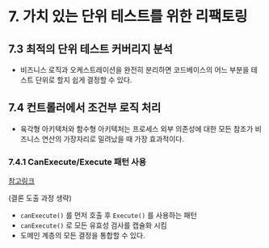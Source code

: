 # 7. 가치 있는 단위 테스트를 위한 리팩토링

## 7.3 최적의 단위 테스트 커버리지 분석
- 비즈니스 로직과 오케스트레이션을 완전히 분리하면 코드베이스의 어느 부분을 테스트 단위로 할지 쉽게 결정할 수 있다.


## 7.4 컨트롤러에서 조건부 로직 처리
- 육각형 아키텍처와 함수형 아키텍처는 프로세스 외부 의존성에 대한 모든 참조가 비즈니스 연산의 가장자리로 밀려났을 때 가장 효과적이다.

### 7.4.1 CanExecute/Execute 패턴 사용 
[참고링크](https://alexalvess.medium.com/design-patterns-command-e3a8fe658026) 

(결론 도출 과정 생략)
- `canExecute()` 를 먼저 호출 후 `Execute()` 를 사용하는 패턴
- `canExecute()` 로 모든 유효성 검사를 캡슐화 시킴
- 도메인 계층의 모든 결정을 통합할 수 있다. 



